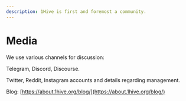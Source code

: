 ```yaml
---
description: 1Hive is first and foremost a community.
---
```


# Media

We use various channels for discussion:

Telegram, Discord, Discourse.



Twitter, Reddit, Instagram accounts and details regarding management.

Blog: [https://about.1hive.org/blog/](https://about.1hive.org/blog/)

